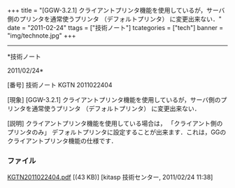 ﻿+++
title = "[GGW-3.2.1] クライアントプリンタ機能を使用しているが，サーバ側のプリンタを通常使うプリンタ （デフォルトプリンタ） に変更出来ない．"
date = "2011-02-24"
ttags = ["技術ノート"]
tcategories = ["tech"]
banner = "img/technote.jpg"
+++

-----------------------------------------------------------------------------------------------------------------------------

*技術ノート

2011/02/24*


[番号]
技術ノート KGTN 2011022404

[現象]
[GGW-3.2.1]
クライアントプリンタ機能を使用しているが，サーバ側のプリンタを通常使うプリンタ
（デフォルトプリンタ） に変更出来ない．

[説明]
クライアントプリンタ機能を使用している場合は，
「クライアント側のプリンタのみ」
デフォルトプリンタに設定することが出来ます．これは，GGのクライアントプリンタ機能の仕様です．


### ファイル

 
 


[KGTN2011022404.pdf](http://techreport.kitasp.net/attachments/download/498/KGTN2011022404.pdf)
 [(43 KB)] [kitasp 技術センター, 2011/02/24
11:38]


 


 

